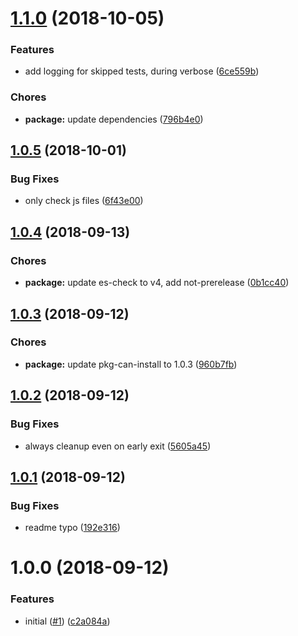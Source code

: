 <a name="1.1.0"></a>
# [1.1.0](https://github.com/videojs/videojs-generator-verify/compare/v1.0.5...v1.1.0) (2018-10-05)

### Features

* add logging for skipped tests, during verbose ([6ce559b](https://github.com/videojs/videojs-generator-verify/commit/6ce559b))

### Chores

* **package:** update dependencies ([796b4e0](https://github.com/videojs/videojs-generator-verify/commit/796b4e0))

<a name="1.0.5"></a>
## [1.0.5](https://github.com/videojs/videojs-generator-verify/compare/v1.0.4...v1.0.5) (2018-10-01)

### Bug Fixes

* only check js files ([6f43e00](https://github.com/videojs/videojs-generator-verify/commit/6f43e00))

<a name="1.0.4"></a>
## [1.0.4](https://github.com/videojs/videojs-generator-verify/compare/v1.0.3...v1.0.4) (2018-09-13)

### Chores

* **package:** update es-check to v4, add not-prerelease ([0b1cc40](https://github.com/videojs/videojs-generator-verify/commit/0b1cc40))

<a name="1.0.3"></a>
## [1.0.3](https://github.com/videojs/videojs-generator-verify/compare/v1.0.2...v1.0.3) (2018-09-12)

### Chores

* **package:** update pkg-can-install to 1.0.3 ([960b7fb](https://github.com/videojs/videojs-generator-verify/commit/960b7fb))

<a name="1.0.2"></a>
## [1.0.2](https://github.com/videojs/videojs-generator-verify/compare/v1.0.1...v1.0.2) (2018-09-12)

### Bug Fixes

* always cleanup even on early exit ([5605a45](https://github.com/videojs/videojs-generator-verify/commit/5605a45))

<a name="1.0.1"></a>
## [1.0.1](https://github.com/videojs/videojs-generator-verify/compare/v1.0.0...v1.0.1) (2018-09-12)

### Bug Fixes

* readme typo ([192e316](https://github.com/videojs/videojs-generator-verify/commit/192e316))

<a name="1.0.0"></a>
# 1.0.0 (2018-09-12)

### Features

* initial ([#1](https://github.com/videojs/videojs-generator-verify/issues/1)) ([c2a084a](https://github.com/videojs/videojs-generator-verify/commit/c2a084a))

